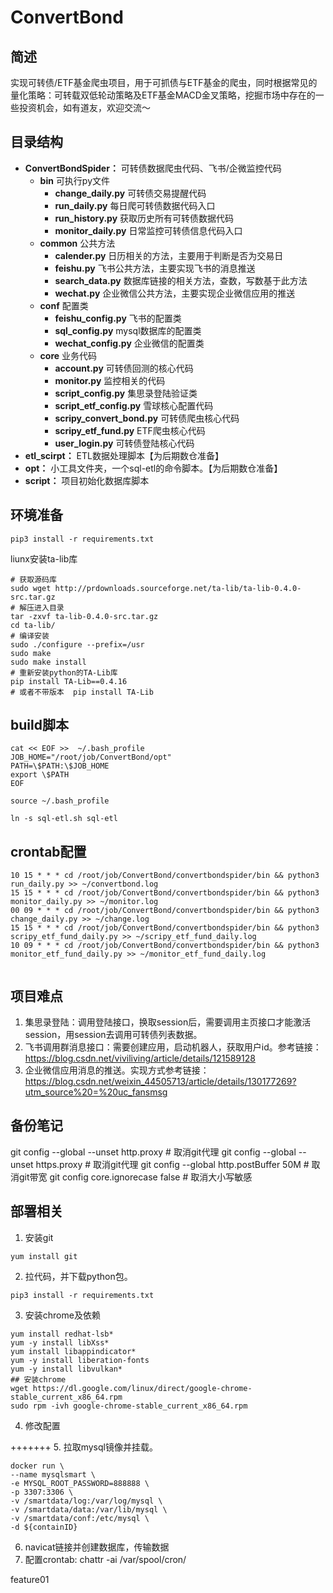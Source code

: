 # ConvertBond
## 简述
实现可转债/ETF基金爬虫项目，用于可抓债与ETF基金的爬虫，同时根据常见的量化策略：可转载双低轮动策略及ETF基金MACD金叉策略，挖掘市场中存在的一些投资机会，如有道友，欢迎交流～


## 目录结构
- **ConvertBondSpider：** 可转债数据爬虫代码、飞书/企微监控代码
  - **bin** 可执行py文件
    - **change_daily.py** 可转债交易提醒代码
    - **run_daily.py** 每日爬可转债数据代码入口
    - **run_history.py** 获取历史所有可转债数据代码
    - **monitor_daily.py** 日常监控可转债信息代码入口
  - **common** 公共方法
    - **calender.py** 日历相关的方法，主要用于判断是否为交易日
    - **feishu.py** 飞书公共方法，主要实现飞书的消息推送
    - **search_data.py** 数据库链接的相关方法，查数，写数基于此方法
    - **wechat.py** 企业微信公共方法，主要实现企业微信应用的推送
  - **conf** 配置类
    - **feishu_config.py** 飞书的配置类
    - **sql_config.py** mysql数据库的配置类
    - **wechat_config.py** 企业微信的配置类
  - **core** 业务代码
    - **account.py** 可转债回测的核心代码
    - **monitor.py** 监控相关的代码
    - **script_config.py** 集思录登陆验证类
    - **script_etf_config.py** 雪球核心配置代码
    - **scripy_convert_bond.py** 可转债爬虫核心代码
    - **scripy_etf_fund.py** ETF爬虫核心代码
    - **user_login.py** 可转债登陆核心代码
- **etl_scirpt：** ETL数据处理脚本【为后期数仓准备】
- **opt：** 小工具文件夹，一个sql-etl的命令脚本。【为后期数仓准备】
- **script：** 项目初始化数据库脚本

## 环境准备
```shell
pip3 install -r requirements.txt
```
liunx安装ta-lib库
```shell
# 获取源码库
sudo wget http://prdownloads.sourceforge.net/ta-lib/ta-lib-0.4.0-src.tar.gz
# 解压进入目录
tar -zxvf ta-lib-0.4.0-src.tar.gz
cd ta-lib/
# 编译安装
sudo ./configure --prefix=/usr  
sudo make
sudo make install
# 重新安装python的TA-Lib库
pip install TA-Lib==0.4.16
# 或者不带版本  pip install TA-Lib
```


## build脚本
```shell
cat << EOF >>  ~/.bash_profile
JOB_HOME="/root/job/ConvertBond/opt"
PATH=\$PATH:\$JOB_HOME
export \$PATH
EOF

source ~/.bash_profile

ln -s sql-etl.sh sql-etl
```

## crontab配置
```shell
10 15 * * * cd /root/job/ConvertBond/convertbondspider/bin && python3 run_daily.py >> ~/convertbond.log
15 15 * * * cd /root/job/ConvertBond/convertbondspider/bin && python3 monitor_daily.py >> ~/monitor.log 
00 09 * * * cd /root/job/ConvertBond/convertbondspider/bin && python3 change_daily.py >> ~/change.log 
15 15 * * * cd /root/job/ConvertBond/convertbondspider/bin && python3 scripy_etf_fund_daily.py >> ~/scripy_etf_fund_daily.log 
10 09 * * * cd /root/job/ConvertBond/convertbondspider/bin && python3 monitor_etf_fund_daily.py >> ~/monitor_etf_fund_daily.log 


```

## 项目难点
1. 集思录登陆：调用登陆接口，换取session后，需要调用主页接口才能激活session，用session去调用可转债列表数据。
2. 飞书调用群消息接口：需要创建应用，启动机器人，获取用户id。参考链接：https://blog.csdn.net/viviliving/article/details/121589128
3. 企业微信应用消息的推送。实现方式参考链接：https://blog.csdn.net/weixin_44505713/article/details/130177269?utm_source%20=%20uc_fansmsg

## 备份笔记
git config --global --unset http.proxy # 取消git代理
git config --global --unset https.proxy # 取消git代理
git config --global http.postBuffer 50M # 取消git带宽
git config core.ignorecase false # 取消大小写敏感



## 部署相关
1. 安装git
```
yum install git
```
2. 拉代码，并下载python包。
```
pip3 install -r requirements.txt
```
3. 安装chrome及依赖
``` shell
yum install redhat-lsb*
yum -y install libXss*
yum install libappindicator*
yum -y install liberation-fonts
yum -y install libvulkan*
## 安装chrome
wget https://dl.google.com/linux/direct/google-chrome-stable_current_x86_64.rpm
sudo rpm -ivh google-chrome-stable_current_x86_64.rpm
```
4. 修改配置

+++++++
5. 拉取mysql镜像并挂载。
```shell
docker run \
--name mysqlsmart \
-e MYSQL_ROOT_PASSWORD=888888 \
-p 3307:3306 \
-v /smartdata/log:/var/log/mysql \
-v /smartdata/data:/var/lib/mysql \
-v /smartdata/conf:/etc/mysql \
-d ${containID}
```
6. navicat链接并创建数据库，传输数据
7. 配置crontab: chattr -ai /var/spool/cron/


feature01
